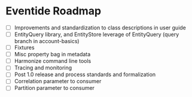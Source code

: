 # Eventide Roadmap


- [ ] Improvements and standardization to class descriptions in user guide
- [ ] EntityQuery library, and EntityStore leverage of EntityQuery (query branch in account-basics)
- [ ] Fixtures
- [ ] Misc property bag in metadata
- [ ] Harmonize command line tools
- [ ] Tracing and monitoring
- [ ] Post 1.0 release and process standards and formalization
- [ ] Correlation parameter to consumer
- [ ] Partition parameter to consumer

